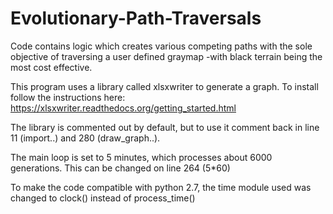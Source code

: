 # Evolutionary-Path-Traversals
Code contains logic which creates various competing paths with the sole objective of traversing a user defined graymap -with black terrain being the most cost effective. 

This program uses a library called xlsxwriter to generate a graph. To install follow the instructions here:
https://xlsxwriter.readthedocs.org/getting_started.html

The library is commented out by default, but to use it comment back in line 11 (import..) and 280 (draw_graph..).

The main loop is set to 5 minutes, which processes about 6000 generations. This can be changed on line 264 (5*60)

To make the code compatible with python 2.7, the time module used was changed to clock() instead of process_time()
